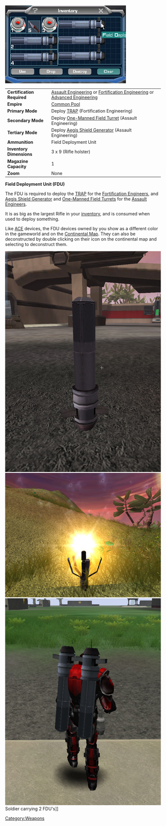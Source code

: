 ![](../images/FDUInventory.jpg "FDUInventory.jpg")

|                            |                                                                                                                                                               |
| -------------------------- | ------------------------------------------------------------------------------------------------------------------------------------------------------------- |
| **Certification Required** | [Assault Engineering](../certifications/Assault_Engineering.md) or [Fortification Engineering](../certifications/Fortification_Engineering.md) or [Advanced Engineering](../certifications/Advanced_Engineering.md) |
| **Empire**                 | [Common Pool](../terminology/Common_Pool.md)                                                                                                                                 |
| **Primary Mode**           | Deploy [TRAP](Tactical_Resonance_Area_Protection.md) (Fortification Engineering)                                                                              |
| **Secondary Mode**         | Deploy [One-Manned Field Turret](One-Manned_Field_Turret.md) (Assault Engineering)                                                                            |
| **Tertiary Mode**          | Deploy [Aegis Shield Generator](Aegis_Shield_Generator.md) (Assault Engineering)                                                                              |
| **Ammunition**             | Field Deployment Unit                                                                                                                                         |
| **Inventory Dimensions**   | 3 x 9 (Rifle holster)                                                                                                                                         |
| **Magazine Capacity**      | 1                                                                                                                                                             |
| **Zoom**                   | None                                                                                                                                                          |

**Field Deployment Unit (FDU)**

The FDU is required to deploy the
[TRAP](Tactical_Resonance_Area_Protection.md) for the
[Fortification Engineers](../certifications/Fortification_Engineering.md), and
[Aegis Shield Generator](Aegis_Shield_Generator.md) and
[One-Manned Field Turrets](One-Manned_Field_Turret.md) for the
[Assault Engineers](../certifications/Assault_Engineering.md).

It is as big as the largest Rifle in your
[inventory](../terminology/Inventory.md), and is consumed when used to deploy
something.

Like [ACE](Adaptive_Construction_Engine.md) devices, the FDU devices owned by you show as
a different color in the gameworld and on the [Continental
Map](../etc/Continental_Map.md). They can also be deconstructed by
double clicking on their icon on the continental map and selecting to
deconstruct them.

![](../images/FDU.jpg "fig:FDU.jpg")
![](../images/FDUConstructing.jpg "fig:FDUConstructing.jpg")
![](../images/FDUCarry.jpg "fig:FDUCarry.jpg") Soldier carrying 2 FDU's\]\]

[Category:Weapons](Category:Weapons.md)
